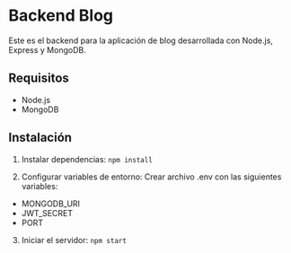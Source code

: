 # Backend Blog

Este es el backend para la aplicación de blog desarrollada con Node.js, Express y MongoDB.

## Requisitos

- Node.js
- MongoDB

## Instalación

1. Instalar dependencias:
```npm install```

2. Configurar variables de entorno:
Crear archivo .env con las siguientes variables:
- MONGODB_URI
- JWT_SECRET
- PORT

3. Iniciar el servidor:
```npm start```